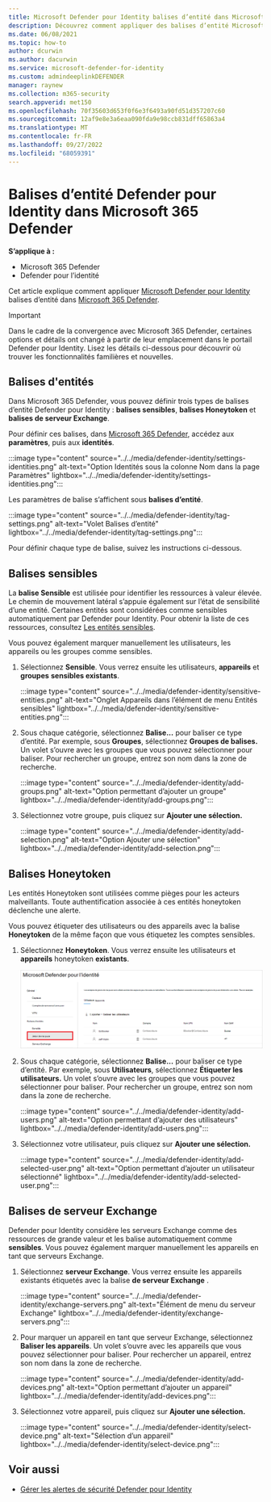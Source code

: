 ```yaml
---
title: Microsoft Defender pour Identity balises d’entité dans Microsoft 365 Defender
description: Découvrez comment appliquer des balises d’entité Microsoft Defender pour Identity dans Microsoft 365 Defender
ms.date: 06/08/2021
ms.topic: how-to
author: dcurwin
ms.author: dacurwin
ms.service: microsoft-defender-for-identity
ms.custom: admindeeplinkDEFENDER
manager: raynew
ms.collection: m365-security
search.appverid: met150
ms.openlocfilehash: 70f35603d653f0f6e3f6493a90fd51d357207c60
ms.sourcegitcommit: 12af9e8e3a6eaa090fda9e98ccb831dff65863a4
ms.translationtype: MT
ms.contentlocale: fr-FR
ms.lasthandoff: 09/27/2022
ms.locfileid: "68059391"
---
```

# <a name="defender-for-identity-entity-tags-in-microsoft-365-defender"></a>Balises d’entité Defender pour Identity dans Microsoft 365 Defender

**S’applique à :**

- Microsoft 365 Defender
- Defender pour l’identité

Cet article explique comment appliquer [Microsoft Defender pour Identity](/defender-for-identity) balises d’entité dans [Microsoft 365 Defender](/microsoft-365/security/defender/overview-security-center).

>[!IMPORTANT]
>Dans le cadre de la convergence avec Microsoft 365 Defender, certaines options et détails ont changé à partir de leur emplacement dans le portail Defender pour Identity. Lisez les détails ci-dessous pour découvrir où trouver les fonctionnalités familières et nouvelles.

## <a name="entity-tags"></a>Balises d'entités

Dans Microsoft 365 Defender, vous pouvez définir trois types de balises d’entité Defender pour Identity : **balises sensibles**, **balises Honeytoken** et **balises de serveur Exchange**.

Pour définir ces balises, dans <a href="https://go.microsoft.com/fwlink/p/?linkid=2077139" target="_blank">Microsoft 365 Defender</a>, accédez aux **paramètres**, puis aux **identités**.

:::image type="content" source="../../media/defender-identity/settings-identities.png" alt-text="Option Identités sous la colonne Nom dans la page Paramètres" lightbox="../../media/defender-identity/settings-identities.png":::

Les paramètres de balise s’affichent sous **balises d’entité**.

:::image type="content" source="../../media/defender-identity/tag-settings.png" alt-text="Volet Balises d’entité" lightbox="../../media/defender-identity/tag-settings.png":::

Pour définir chaque type de balise, suivez les instructions ci-dessous.

## <a name="sensitive--tags"></a>Balises sensibles

La **balise Sensible** est utilisée pour identifier les ressources à valeur élevée. Le chemin de mouvement latéral s’appuie également sur l’état de sensibilité d’une entité. Certaines entités sont considérées comme sensibles automatiquement par Defender pour Identity. Pour obtenir la liste de ces ressources, consultez [Les entités sensibles](/defender-for-identity/manage-sensitive-honeytoken-accounts#sensitive-entities).

Vous pouvez également marquer manuellement les utilisateurs, les appareils ou les groupes comme sensibles.

1. Sélectionnez **Sensible**. Vous verrez ensuite les utilisateurs, **appareils** et **groupes** **sensibles existants**.

   :::image type="content" source="../../media/defender-identity/sensitive-entities.png" alt-text="Onglet Appareils dans l’élément de menu Entités sensibles" lightbox="../../media/defender-identity/sensitive-entities.png":::

1. Sous chaque catégorie, sélectionnez **Balise...** pour baliser ce type d’entité. Par exemple, sous **Groupes**, sélectionnez **Groupes de balises.** Un volet s’ouvre avec les groupes que vous pouvez sélectionner pour baliser. Pour rechercher un groupe, entrez son nom dans la zone de recherche.

   :::image type="content" source="../../media/defender-identity/add-groups.png" alt-text="Option permettant d’ajouter un groupe" lightbox="../../media/defender-identity/add-groups.png":::

1. Sélectionnez votre groupe, puis cliquez sur **Ajouter une sélection.**

   :::image type="content" source="../../media/defender-identity/add-selection.png" alt-text="Option Ajouter une sélection" lightbox="../../media/defender-identity/add-selection.png":::

## <a name="honeytoken-tags"></a>Balises Honeytoken

Les entités Honeytoken sont utilisées comme pièges pour les acteurs malveillants. Toute authentification associée à ces entités honeytoken déclenche une alerte.

Vous pouvez étiqueter des utilisateurs ou des appareils avec la balise **Honeytoken** de la même façon que vous étiquetez les comptes sensibles.

1. Sélectionnez **Honeytoken**. Vous verrez ensuite les utilisateurs et **appareils** honeytoken **existants**.

    ![Entités Honeytoken.](../../media/defender-identity/honeytoken-entities.png)

1. Sous chaque catégorie, sélectionnez **Balise...** pour baliser ce type d’entité. Par exemple, sous **Utilisateurs**, sélectionnez **Étiqueter les utilisateurs.** Un volet s’ouvre avec les groupes que vous pouvez sélectionner pour baliser. Pour rechercher un groupe, entrez son nom dans la zone de recherche.

   :::image type="content" source="../../media/defender-identity/add-users.png" alt-text="Option permettant d’ajouter des utilisateurs" lightbox="../../media/defender-identity/add-users.png":::

1. Sélectionnez votre utilisateur, puis cliquez sur **Ajouter une sélection.**

   :::image type="content" source="../../media/defender-identity/add-selected-user.png" alt-text="Option permettant d’ajouter un utilisateur sélectionné" lightbox="../../media/defender-identity/add-selected-user.png":::

## <a name="exchange-server-tags"></a>Balises de serveur Exchange

Defender pour Identity considère les serveurs Exchange comme des ressources de grande valeur et les balise automatiquement comme **sensibles**. Vous pouvez également marquer manuellement les appareils en tant que serveurs Exchange.

1. Sélectionnez **serveur Exchange**. Vous verrez ensuite les appareils existants étiquetés avec la balise **de serveur Exchange** .

   :::image type="content" source="../../media/defender-identity/exchange-servers.png" alt-text="Élément de menu du serveur Exchange" lightbox="../../media/defender-identity/exchange-servers.png":::

1. Pour marquer un appareil en tant que serveur Exchange, sélectionnez **Baliser les appareils**.  Un volet s’ouvre avec les appareils que vous pouvez sélectionner pour baliser. Pour rechercher un appareil, entrez son nom dans la zone de recherche.

   :::image type="content" source="../../media/defender-identity/add-devices.png" alt-text="Option permettant d’ajouter un appareil" lightbox="../../media/defender-identity/add-devices.png":::

1. Sélectionnez votre appareil, puis cliquez sur **Ajouter une sélection.**

   :::image type="content" source="../../media/defender-identity/select-device.png" alt-text="Sélection d’un appareil" lightbox="../../media/defender-identity/select-device.png":::

## <a name="see-also"></a>Voir aussi

- [Gérer les alertes de sécurité Defender pour Identity](manage-security-alerts.md)
